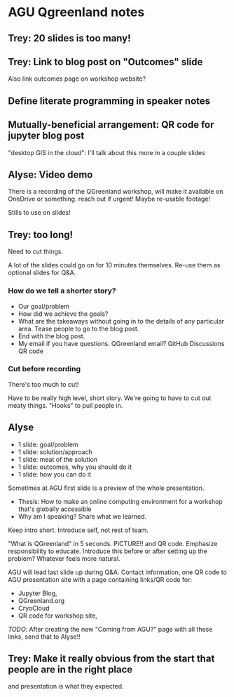 # AGU Qgreenland notes

## Trey: 20 slides is too many!

## Trey: Link to blog post on "Outcomes" slide

Also link outcomes page on workshop website?


## Define literate programming in speaker notes


## Mutually-beneficial arrangement: QR code for jupyter blog post

"desktop GIS in the cloud": I'll talk about this more in a couple slides


## Alyse: Video demo

There is a recording of the QGreenland workshop, will make it available on OneDrive or
something. reach out if urgent! Maybe re-usable footage!

Stills to use on slides!


## Trey: too long!

Need to cut things.

A lot of the slides could go on for 10 minutes themselves. Re-use them as optional
slides for Q&A.

### How do we tell a shorter story?

* Our goal/problem
* How did we achieve the goals?
* What are the takeaways without going in to the details of any particular area. Tease
  people to go to the blog post.
* End with the blog post.
* My email if you have questions. QGreenland email? GitHub Discussions QR code


### Cut before recording

There's too much to cut!

Have to be really high level, short story. We're going to have to cut out meaty things.
"Hooks" to pull people in.


## Alyse

* 1 slide: goal/problem
* 1 slide: solution/approach
* 1 slide: meat of the solution
* 1 slide: outcomes, why you should do it
* 1 slide: how you can do it

Sometimes at AGU first slide is a preview of the whole presentation.

* Thesis: How to make an online computing environment for a workshop that's globally accessible
* Why am I speaking? Share what we learned.

Keep intro short. Introduce self, not rest of team.

"What is QGreenland" in 5 seconds. PICTURE!! and QR code. Emphasize responsibility to
educate. Introduce this before or after setting up the problem? Whatever feels more
natural.

AGU will lead last slide up during Q&A. Contact information, one QR code to AGU
presentation site with a page containing links/QR code for:

* Jupyter Blog,
* QGreenland.org
* CryoCloud
* QR code for workshop site,

_TODO_: After creating the new "Coming from AGU?" page with all these links, send that to
Alyse!!


## Trey: Make it really obvious from the start that people are in the right place

and presentation is what they expected.
